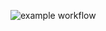 ![example workflow](https://github.com/oupsfed/foodgram-project-react/actions/workflows/main.yml/badge.svg)
